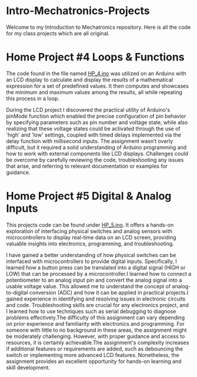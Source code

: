 # Intro-Mechatronics-Projects
Welcome to my Introduction to Mechatronics repository. Here is all the code for my class projects which are all original.

# Home Project #4 Loops & Functions 
The code found in the file named [HP_4.ino](https://github.com/stevenrodriguezz/Intro-Mechatronics-Projects-/blob/main/HP_4.ino) was utilized on an Arduino with an LCD display to calculate and display the results of a mathematical expression for a set of predefined values. It then computes and showcases the minimum and maximum values among the results, all while repeating this process in a loop.

During the LCD project I discovered the practical utility of Arduino's pinMode function which enabled the precise configuration of pin behavior by specifying parameters such as pin number and voltage state, while also realizing that these voltage states could be activated through the use of 'high' and 'low' settings, coupled with timed delays implemented via the delay function with millisecond inputs. The assignment wasn’t overly difficult, but it required a solid understanding of Arduino programming and how to work with external components like LCD displays. Challenges could be overcome by carefully reviewing the code, troubleshooting any issues that arise, and referring to relevant documentation or examples for guidance.

# Home Project #5 Digital & Analog Inputs
This projects code can be found under [HP_5.ino](https://github.com/stevenrodriguezz/Intro-Mechatronics-Projects-/blob/main/HP_5.ino). It offers a hands-on exploration of interfacing physical switches and analog sensors with microcontrollers to display real-time data on an LCD screen, providing valuable insights into electronics, programming, and troubleshooting.

I have gained a better understanding of how physical switches can be interfaced with microcontrollers to provide digital inputs. Specifically, I learned how a button press can be translated into a digital signal (HIGH or LOW) that can be processed by a microcontroller.I learned how to connect a potentiometer to an analog input pin and convert the analog signal into a usable voltage value. This allowed me to understand the concept of analog-to-digital conversion (ADC) and how it can be applied in practical projects.I gained experience in identifying and resolving issues in electronic circuits and code. Troubleshooting skills are crucial for any electronics project, and I learned how to use techniques such as serial debugging to diagnose problems effectively.The difficulty of this assignment can vary depending on prior experience and familiarity with electronics and programming. For someone with little to no background in these areas, the assignment might be moderately challenging. However, with proper guidance and access to resources, it is certainly achievable.The assignment's complexity increases if additional features or requirements are added, such as debouncing the switch or implementing more advanced LCD features. Nonetheless, the assignment provides an excellent opportunity for hands-on learning and skill development.

